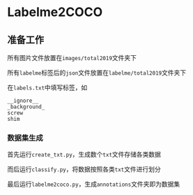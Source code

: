 # Labelme2COCO

## 准备工作

所有图片文件放置在`images/total2019`文件夹下

所有`labelme`标签后的`json`文件放置在`labelme/total2019`文件夹下

在`labels.txt`中填写标签，如

```
__ignore__
_background_
screw
shim
```

### 数据集生成

首先运行`create_txt.py`，生成数个`txt`文件存储各类数据

而后运行`classify.py`，将数据按照各类`txt`文件进行划分

最后运行`labelme2coco.py`，生成`annotations`文件夹即为数据集
